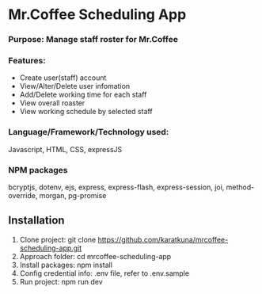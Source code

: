 # Mr.Coffee Scheduling App
### Purpose: Manage staff roster for Mr.Coffee

### Features:
- Create user(staff) account
- View/Alter/Delete user infomation
- Add/Delete working time for each staff
- View overall roaster
- View working schedule by selected staff

### Language/Framework/Technology used:
Javascript, HTML, CSS, expressJS

### NPM packages
bcryptjs, dotenv, ejs, express, express-flash, express-session, joi, method-override, morgan, pg-promise



## Installation

1. Clone project: git clone https://github.com/karatkuna/mrcoffee-scheduling-app.git
2. Approach folder: cd mrcoffee-scheduling-app
3. Install packages: npm install
4. Config credential info: .env file, refer to .env.sample
5. Run project: npm run dev



